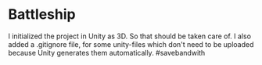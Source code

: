 # Battleship

I initialized the project in Unity as 3D. So that should be taken care of.
I also added a .gitignore file, for some unity-files which don't need to be uploaded because Unity generates them automatically. #savebandwith
